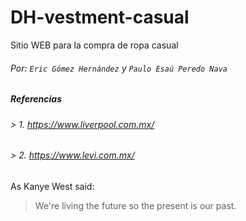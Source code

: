 # DH-vestment-casual
Sitio WEB para la compra de ropa casual
###### Por: `Eric Gómez Hernández` y `Paulo Esaú Peredo Nava`


#####  _Referencias_
###### > 1. _https://www.liverpool.com.mx/_
###### > 2. _https://www.levi.com.mx/_


As Kanye West said:

> We're living the future so
> the present is our past.
